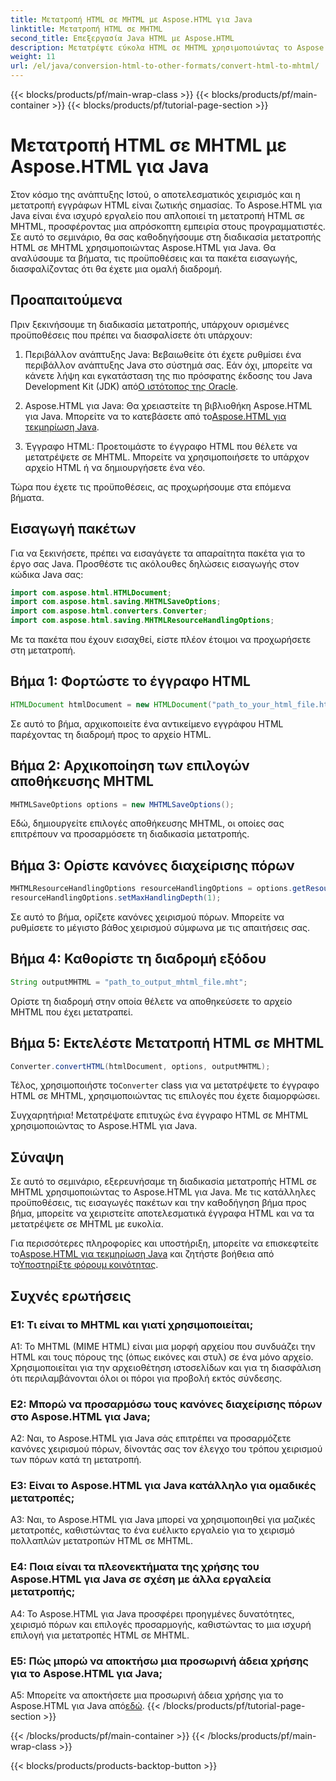 ```yaml
---
title: Μετατροπή HTML σε MHTML με Aspose.HTML για Java
linktitle: Μετατροπή HTML σε MHTML
second_title: Επεξεργασία Java HTML με Aspose.HTML
description: Μετατρέψτε εύκολα HTML σε MHTML χρησιμοποιώντας το Aspose.HTML για Java. Ακολουθήστε τον οδηγό βήμα προς βήμα για αποτελεσματική μετατροπή HTML σε MHTML.
weight: 11
url: /el/java/conversion-html-to-other-formats/convert-html-to-mhtml/
---
```


{{< blocks/products/pf/main-wrap-class >}}
{{< blocks/products/pf/main-container >}}
{{< blocks/products/pf/tutorial-page-section >}}

# Μετατροπή HTML σε MHTML με Aspose.HTML για Java

Στον κόσμο της ανάπτυξης Ιστού, ο αποτελεσματικός χειρισμός και η μετατροπή εγγράφων HTML είναι ζωτικής σημασίας. Το Aspose.HTML για Java είναι ένα ισχυρό εργαλείο που απλοποιεί τη μετατροπή HTML σε MHTML, προσφέροντας μια απρόσκοπτη εμπειρία στους προγραμματιστές. Σε αυτό το σεμινάριο, θα σας καθοδηγήσουμε στη διαδικασία μετατροπής HTML σε MHTML χρησιμοποιώντας Aspose.HTML για Java. Θα αναλύσουμε τα βήματα, τις προϋποθέσεις και τα πακέτα εισαγωγής, διασφαλίζοντας ότι θα έχετε μια ομαλή διαδρομή.

## Προαπαιτούμενα

Πριν ξεκινήσουμε τη διαδικασία μετατροπής, υπάρχουν ορισμένες προϋποθέσεις που πρέπει να διασφαλίσετε ότι υπάρχουν:

1. Περιβάλλον ανάπτυξης Java: Βεβαιωθείτε ότι έχετε ρυθμίσει ένα περιβάλλον ανάπτυξης Java στο σύστημά σας. Εάν όχι, μπορείτε να κάνετε λήψη και εγκατάσταση της πιο πρόσφατης έκδοσης του Java Development Kit (JDK) από[Ο ιστότοπος της Oracle](https://www.oracle.com/java/technologies/javase-downloads.html).

2.  Aspose.HTML για Java: Θα χρειαστείτε τη βιβλιοθήκη Aspose.HTML για Java. Μπορείτε να το κατεβάσετε από το[Aspose.HTML για τεκμηρίωση Java](https://reference.aspose.com/html/java/).

3. Έγγραφο HTML: Προετοιμάστε το έγγραφο HTML που θέλετε να μετατρέψετε σε MHTML. Μπορείτε να χρησιμοποιήσετε το υπάρχον αρχείο HTML ή να δημιουργήσετε ένα νέο.

Τώρα που έχετε τις προϋποθέσεις, ας προχωρήσουμε στα επόμενα βήματα.

## Εισαγωγή πακέτων

Για να ξεκινήσετε, πρέπει να εισαγάγετε τα απαραίτητα πακέτα για το έργο σας Java. Προσθέστε τις ακόλουθες δηλώσεις εισαγωγής στον κώδικα Java σας:

```java
import com.aspose.html.HTMLDocument;
import com.aspose.html.saving.MHTMLSaveOptions;
import com.aspose.html.converters.Converter;
import com.aspose.html.saving.MHTMLResourceHandlingOptions;
```

Με τα πακέτα που έχουν εισαχθεί, είστε πλέον έτοιμοι να προχωρήσετε στη μετατροπή.

## Βήμα 1: Φορτώστε το έγγραφο HTML

```java
HTMLDocument htmlDocument = new HTMLDocument("path_to_your_html_file.html");
```

Σε αυτό το βήμα, αρχικοποιείτε ένα αντικείμενο εγγράφου HTML παρέχοντας τη διαδρομή προς το αρχείο HTML.

## Βήμα 2: Αρχικοποίηση των επιλογών αποθήκευσης MHTML

```java
MHTMLSaveOptions options = new MHTMLSaveOptions();
```

Εδώ, δημιουργείτε επιλογές αποθήκευσης MHTML, οι οποίες σας επιτρέπουν να προσαρμόσετε τη διαδικασία μετατροπής.

## Βήμα 3: Ορίστε κανόνες διαχείρισης πόρων

```java
MHTMLResourceHandlingOptions resourceHandlingOptions = options.getResourceHandlingOptions();
resourceHandlingOptions.setMaxHandlingDepth(1);
```

Σε αυτό το βήμα, ορίζετε κανόνες χειρισμού πόρων. Μπορείτε να ρυθμίσετε το μέγιστο βάθος χειρισμού σύμφωνα με τις απαιτήσεις σας.

## Βήμα 4: Καθορίστε τη διαδρομή εξόδου

```java
String outputMHTML = "path_to_output_mhtml_file.mht";
```

Ορίστε τη διαδρομή στην οποία θέλετε να αποθηκεύσετε το αρχείο MHTML που έχει μετατραπεί.

## Βήμα 5: Εκτελέστε Μετατροπή HTML σε MHTML

```java
Converter.convertHTML(htmlDocument, options, outputMHTML);
```

 Τέλος, χρησιμοποιήστε το`Converter` class για να μετατρέψετε το έγγραφο HTML σε MHTML, χρησιμοποιώντας τις επιλογές που έχετε διαμορφώσει.

Συγχαρητήρια! Μετατρέψατε επιτυχώς ένα έγγραφο HTML σε MHTML χρησιμοποιώντας το Aspose.HTML για Java.

## Σύναψη

Σε αυτό το σεμινάριο, εξερευνήσαμε τη διαδικασία μετατροπής HTML σε MHTML χρησιμοποιώντας το Aspose.HTML για Java. Με τις κατάλληλες προϋποθέσεις, τις εισαγωγές πακέτων και την καθοδήγηση βήμα προς βήμα, μπορείτε να χειριστείτε αποτελεσματικά έγγραφα HTML και να τα μετατρέψετε σε MHTML με ευκολία.

 Για περισσότερες πληροφορίες και υποστήριξη, μπορείτε να επισκεφτείτε το[Aspose.HTML για τεκμηρίωση Java](https://reference.aspose.com/html/java/) και ζητήστε βοήθεια από το[Υποστηρίξτε φόρουμ κοινότητας](https://forum.aspose.com/).

## Συχνές ερωτήσεις

### Ε1: Τι είναι το MHTML και γιατί χρησιμοποιείται;

A1: Το MHTML (MIME HTML) είναι μια μορφή αρχείου που συνδυάζει την HTML και τους πόρους της (όπως εικόνες και στυλ) σε ένα μόνο αρχείο. Χρησιμοποιείται για την αρχειοθέτηση ιστοσελίδων και για τη διασφάλιση ότι περιλαμβάνονται όλοι οι πόροι για προβολή εκτός σύνδεσης.

### Ε2: Μπορώ να προσαρμόσω τους κανόνες διαχείρισης πόρων στο Aspose.HTML για Java;

A2: Ναι, το Aspose.HTML για Java σάς επιτρέπει να προσαρμόζετε κανόνες χειρισμού πόρων, δίνοντάς σας τον έλεγχο του τρόπου χειρισμού των πόρων κατά τη μετατροπή.

### Ε3: Είναι το Aspose.HTML για Java κατάλληλο για ομαδικές μετατροπές;

A3: Ναι, το Aspose.HTML για Java μπορεί να χρησιμοποιηθεί για μαζικές μετατροπές, καθιστώντας το ένα ευέλικτο εργαλείο για το χειρισμό πολλαπλών μετατροπών HTML σε MHTML.

### Ε4: Ποια είναι τα πλεονεκτήματα της χρήσης του Aspose.HTML για Java σε σχέση με άλλα εργαλεία μετατροπής;

A4: Το Aspose.HTML για Java προσφέρει προηγμένες δυνατότητες, χειρισμό πόρων και επιλογές προσαρμογής, καθιστώντας το μια ισχυρή επιλογή για μετατροπές HTML σε MHTML.

### Ε5: Πώς μπορώ να αποκτήσω μια προσωρινή άδεια χρήσης για το Aspose.HTML για Java;

A5: Μπορείτε να αποκτήσετε μια προσωρινή άδεια χρήσης για το Aspose.HTML για Java από[εδώ](https://purchase.aspose.com/temporary-license/).
{{< /blocks/products/pf/tutorial-page-section >}}

{{< /blocks/products/pf/main-container >}}
{{< /blocks/products/pf/main-wrap-class >}}

{{< blocks/products/products-backtop-button >}}
